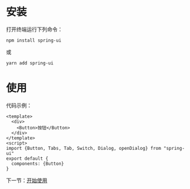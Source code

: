 # 安装

打开终端运行下列命令：

```
npm install spring-ui
```

或

```
yarn add spring-ui
```
# 使用

代码示例：

```
<template>
  <div>
    <Button>按钮</Button>
  </div>
</template>
<script>
import {Button, Tabs, Tab, Switch, Dialog, openDialog} from "spring-ui"
export default {
  components: {Button}
}
```
</script>

下一节：[开始使用](#/doc/get-started)